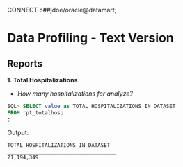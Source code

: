 CONNECT c##jdoe/oracle@datamart;

# Data Profiling - Text Version
## Reports
**1. Total Hospitalizations**

-  _How many hospitalizations for analyze?_

```sql
SQL> SELECT value as TOTAL_HOSPITALIZATIONS_IN_DATASET
FROM rpt_totalhosp
;
```
Output:
```
TOTAL_HOSPITALIZATIONS_IN_DATASET
___________________________________
21,194,349
```